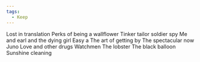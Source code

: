 ```yaml
---
tags:
  - Keep
---
```


Lost in translation
Perks of being a wallflower
Tinker tailor soldier spy
Me and earl and the dying girl
Easy a
The art of getting by
The spectacular now
Juno
Love and other drugs
Watchmen
The lobster
The black balloon
Sunshine cleaning

